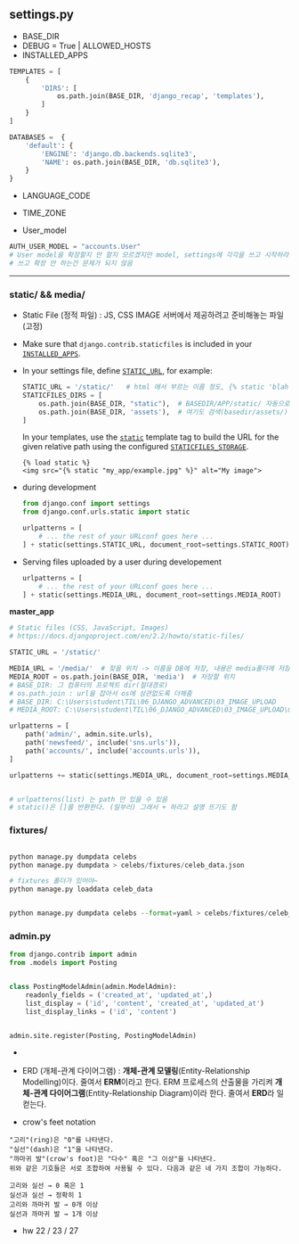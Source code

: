 ## settings.py

* BASE_DIR
* DEBUG = True  | ALLOWED_HOSTS
* INSTALLED_APPS

```python
TEMPLATES = [
    {
     	'DIRS': [
            os.path.join(BASE_DIR, 'django_recap', 'templates'), 
        ]   
    }   
]

DATABASES =  {
    'default': {
        'ENGINE': 'django.db.backends.sqlite3',
        'NAME': os.path.join(BASE_DIR, 'db.sqlite3'),
    }
}
```



* LANGUAGE_CODE
* TIME_ZONE



* User_model

```python
AUTH_USER_MODEL = "accounts.User"
# User model을 확장할지 안 할지 모르겠지만 model, settings에 각각을 쓰고 시작하라.
# 쓰고 확장 안 하는건 문제가 되지 않음
```



<hr>





### static/ && media/



* Static File (정적 파일) : JS, CSS IMAGE 서버에서 제공하려고 준비해놓는 파일(고정)

* Make sure that `django.contrib.staticfiles` is included in your [`INSTALLED_APPS`](https://docs.djangoproject.com/ko/2.2/ref/settings/#std:setting-INSTALLED_APPS).

* In your settings file, define [`STATIC_URL`](https://docs.djangoproject.com/ko/2.2/ref/settings/#std:setting-STATIC_URL), for example:

  ```python
  STATIC_URL = '/static/'   # html 에서 부르는 이름 정도, {% static 'blah' %}
  STATICFILES_DIRS = [
      os.path.join(BASE_DIR, "static"),  # BASEDIR/APP/static/ 자동으로 검색하고
      os.path.join(BASE_DIR, 'assets'),  # 여기도 검색(basedir/assets/)
  ]
  ```

  In your templates, use the [`static`](https://docs.djangoproject.com/ko/2.2/ref/templates/builtins/#std:templatetag-static) template tag to build the URL for the given relative path using the configured [`STATICFILES_STORAGE`](https://docs.djangoproject.com/ko/2.2/ref/settings/#std:setting-STATICFILES_STORAGE).

  ```django
  {% load static %}
  <img src="{% static "my_app/example.jpg" %}" alt="My image">
  ```

* during development

  ```python
  from django.conf import settings
  from django.conf.urls.static import static
  
  urlpatterns = [
      # ... the rest of your URLconf goes here ...
  ] + static(settings.STATIC_URL, document_root=settings.STATIC_ROOT)
  ```

* Serving files uploaded by a user during developement

  ```python
  urlpatterns = [
      # ... the rest of your URLconf goes here ...
  ] + static(settings.MEDIA_URL, document_root=settings.MEDIA_ROOT)
  ```

  

**master_app**

```python
# Static files (CSS, JavaScript, Images)
# https://docs.djangoproject.com/en/2.2/howto/static-files/

STATIC_URL = '/static/'

MEDIA_URL = '/media/'  # 찾을 위치 -> 이름을 DB에 저장, 내용은 media폴더에 저장하도록 함
MEDIA_ROOT = os.path.join(BASE_DIR, 'media')  # 저장할 위치
# BASE_DIR: 그 컴퓨터의 프로젝트 dir(절대경로)
# os.path.join : url을 잡아서 os에 상관없도록 더해줌
# BASE_DIR: C:\Users\student\TIL\06_DJANGO_ADVANCED\03_IMAGE_UPLOAD
# MEDIA_ROOT: C:\Users\student\TIL\06_DJANGO_ADVANCED\03_IMAGE_UPLOAD\media
```

```python
urlpatterns = [
    path('admin/', admin.site.urls),
    path('newsfeed/', include('sns.urls')),
    path('accounts/', include('accounts.urls')),
]

urlpatterns += static(settings.MEDIA_URL, document_root=settings.MEDIA_ROOT)


# urlpatterns(list) 는 path 만 있을 수 있음
# static()은 []를 반환한다. (일부러) 그래서 + 하라고 설명 뜨기도 함
```







### fixtures/

```python

python manage.py dumpdata celebs
python manage.py dumpdata > celebs/fixtures/celeb_data.json

# fixtures 폴더가 있어야~
python manage.py loaddata celeb_data


python manage.py dumpdata celebs --format=yaml > celebs/fixtures/celeb_data.yaml
```





### admin.py

```python
from django.contrib import admin
from .models import Posting


class PostingModelAdmin(admin.ModelAdmin):
    readonly_fields = ('created_at', 'updated_at',)
    list_display = ('id', 'content', 'created_at', 'updated_at')
    list_display_links = ('id', 'content')


admin.site.register(Posting, PostingModelAdmin)
```





+

* ERD (개체-관계 다이어그램) : **개체-관계 모델링**(Entity-Relationship Modelling)이다. 줄여서 **ERM**이라고 한다. ERM 프로세스의 산출물을 가리켜 **개체-관계 다이어그램**(Entity-Relationship Diagram)이라 한다. 줄여서 **ERD**라 일컫는다.

* crow's feet notation

```
"고리"(ring)은 "0"를 나타낸다.
"실선"(dash)은 "1"을 나타낸다.
"까마귀 발"(crow's foot)은 "다수" 혹은 "그 이상"을 나타낸다.
위와 같은 기호들은 서로 조합하여 사용될 수 있다. 다음과 같은 네 가지 조합이 가능하다.

고리와 실선 → 0 혹은 1
실선과 실선 → 정확히 1
고리와 까마귀 발 → 0개 이상
실선과 까마귀 발 → 1개 이상
```

* hw 22 / 23 / 27